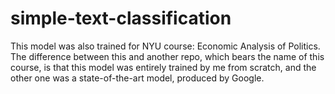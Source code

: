 # simple-text-classification

This model was also trained for NYU course: Economic Analysis of Politics.
The difference between this and another repo, which bears the name of this course, is that this model was entirely trained
by me from scratch, and the other one was a state-of-the-art model, produced by Google.
